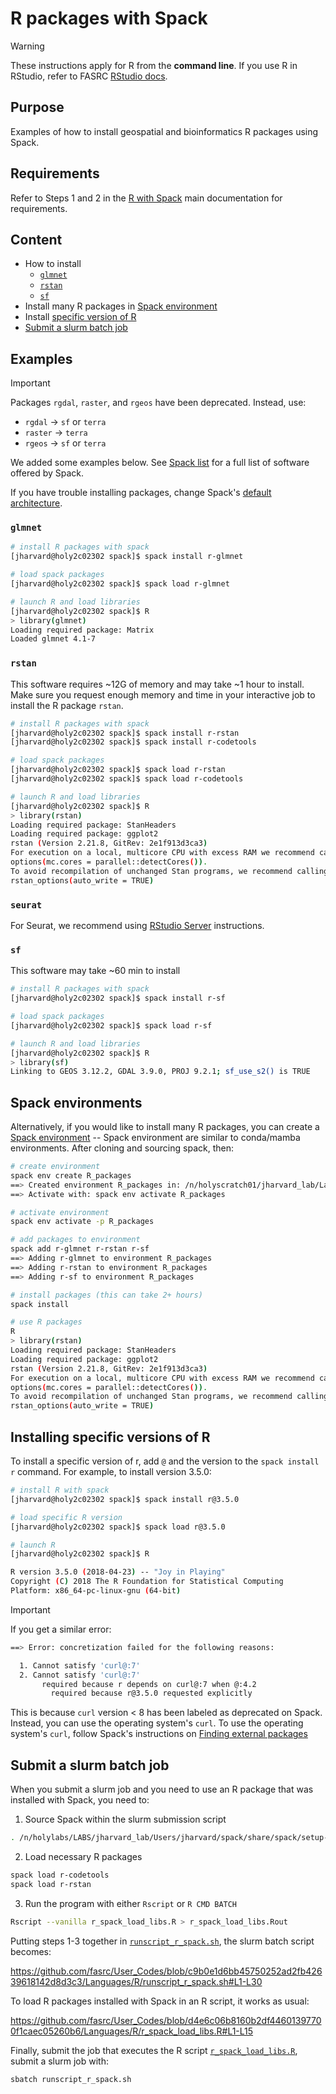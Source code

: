 # R packages with Spack 

> [!WARNING]
> These instructions apply for R from the **command line**. If you use R in
> RStudio, refer to FASRC [RStudio
> docs](https://docs.rc.fas.harvard.edu/kb/r-and-rstudio/).

## Purpose

Examples of how to install geospatial and bioinformatics R packages using Spack.

## Requirements

Refer to Steps 1 and 2 in the [R with
Spack](https://docs.rc.fas.harvard.edu/kb/r-and-rstudio/#R_with_Spack) main
documentation for requirements.

## Content

* How to install
  * [`glmnet`](#glmnet)
  * [`rstan`](#rstan)
  * [`sf`](#sf)
* Install many R packages in [Spack environment](#spack-environments)
* Install [specific version of R](#installing-specific-versions-of-r)
* [Submit a slurm batch job](#submit-a-slurm-batch-job)

## Examples

> [!IMPORTANT]
> Packages `rgdal`, `raster`, and `rgeos` have been deprecated. Instead, use:
>   * `rgdal` -> `sf` or `terra`
>   * `raster` -> `terra`
>   * `rgeos` -> `sf` or `terra`

We added some examples below. See [Spack
list](https://spack.readthedocs.io/en/latest/package_list.html) for a full list
of software offered by Spack.

If you have trouble installing packages, change Spack's [default
architecture](../../../Documents/Software/Spack.md#default-architecture).

### `glmnet`

```bash
# install R packages with spack
[jharvard@holy2c02302 spack]$ spack install r-glmnet

# load spack packages
[jharvard@holy2c02302 spack]$ spack load r-glmnet

# launch R and load libraries
[jharvard@holy2c02302 spack]$ R
> library(glmnet)
Loading required package: Matrix
Loaded glmnet 4.1-7
```

### `rstan`

This software requires ~12G of memory and may take ~1 hour to install. Make sure
you request enough memory and time in your interactive job to install the R
package `rstan`.

```bash
# install R packages with spack
[jharvard@holy2c02302 spack]$ spack install r-rstan
[jharvard@holy2c02302 spack]$ spack install r-codetools

# load spack packages
[jharvard@holy2c02302 spack]$ spack load r-rstan
[jharvard@holy2c02302 spack]$ spack load r-codetools

# launch R and load libraries
[jharvard@holy2c02302 spack]$ R
> library(rstan)
Loading required package: StanHeaders
Loading required package: ggplot2
rstan (Version 2.21.8, GitRev: 2e1f913d3ca3)
For execution on a local, multicore CPU with excess RAM we recommend calling
options(mc.cores = parallel::detectCores()).
To avoid recompilation of unchanged Stan programs, we recommend calling
rstan_options(auto_write = TRUE)
```

### `seurat`

For Seurat, we recommend using [RStudio
Server](https://docs.rc.fas.harvard.edu/kb/r-and-rstudio/#RStudio_Server)
instructions.

### `sf`

This software may take ~60 min to install

```bash
# install R packages with spack
[jharvard@holy2c02302 spack]$ spack install r-sf

# load spack packages
[jharvard@holy2c02302 spack]$ spack load r-sf

# launch R and load libraries
[jharvard@holy2c02302 spack]$ R
> library(sf)
Linking to GEOS 3.12.2, GDAL 3.9.0, PROJ 9.2.1; sf_use_s2() is TRUE
```

## Spack environments

Alternatively, if you would like to install many R packages, you can create a
[Spack environment](https://spack.readthedocs.io/en/latest/environments.html) --
Spack environment are similar to conda/mamba environments. After cloning and
sourcing spack, then:

```bash
# create environment
spack env create R_packages
==> Created environment R_packages in: /n/holyscratch01/jharvard_lab/Lab/jharvard/spack_installs/R_spack/var/spack/environments/R_packages
==> Activate with: spack env activate R_packages

# activate environment
spack env activate -p R_packages

# add packages to environment
spack add r-glmnet r-rstan r-sf
==> Adding r-glmnet to environment R_packages
==> Adding r-rstan to environment R_packages
==> Adding r-sf to environment R_packages

# install packages (this can take 2+ hours)
spack install

# use R packages
R
> library(rstan)
Loading required package: StanHeaders
Loading required package: ggplot2
rstan (Version 2.21.8, GitRev: 2e1f913d3ca3)
For execution on a local, multicore CPU with excess RAM we recommend calling
options(mc.cores = parallel::detectCores()).
To avoid recompilation of unchanged Stan programs, we recommend calling
rstan_options(auto_write = TRUE)
```

## Installing specific versions of R

To install a specific version of r, add `@` and the version to the `spack
install r` command. For example, to install version 3.5.0:

```bash
# install R with spack
[jharvard@holy2c02302 spack]$ spack install r@3.5.0

# load specific R version
[jharvard@holy2c02302 spack]$ spack load r@3.5.0

# launch R
[jharvard@holy2c02302 spack]$ R

R version 3.5.0 (2018-04-23) -- "Joy in Playing"
Copyright (C) 2018 The R Foundation for Statistical Computing
Platform: x86_64-pc-linux-gnu (64-bit)
```

> [!IMPORTANT]
> If you get a similar error:
> ```bash
> ==> Error: concretization failed for the following reasons:
>
>   1. Cannot satisfy 'curl@:7'
>   2. Cannot satisfy 'curl@:7'
>        required because r depends on curl@:7 when @:4.2
>          required because r@3.5.0 requested explicitly
> ```
> This is because `curl` version < 8 has been labeled as deprecated on Spack.
> Instead, you can use the operating system's `curl`. To use the operating
> system's `curl`, follow Spack's instructions on [Finding external
> packages](../../../Documents/Software/Spack.md#finding-external-packages)

## Submit a slurm batch job

When you submit a slurm job and you need to use an R package that was installed
with Spack, you need to:

1. Source Spack within the slurm submission script

```bash
. /n/holylabs/LABS/jharvard_lab/Users/jharvard/spack/share/spack/setup-env.sh
```

2. Load necessary R packages

```bash
spack load r-codetools
spack load r-rstan
```

3. Run the program with either `Rscript` or `R CMD BATCH`

```bash
Rscript --vanilla r_spack_load_libs.R > r_spack_load_libs.Rout
```

Putting steps 1-3 together in [`runscript_r_spack.sh`](runscript_r_spack.sh), the slurm batch script becomes:

https://github.com/fasrc/User_Codes/blob/c9b0e1d6bb45750252ad2fb42639618142d8d3c3/Languages/R/runscript_r_spack.sh#L1-L30

To load R packages installed with Spack in an R script, it works as usual:

https://github.com/fasrc/User_Codes/blob/d4e6c06b8160b2df44601397700f1caec05260b6/Languages/R/r_spack_load_libs.R#L1-L15

Finally, submit the job that executes the R script [`r_spack_load_libs.R`](r_spack_load_libs.R), submit a slurm job with:

```bash
sbatch runscript_r_spack.sh
```
